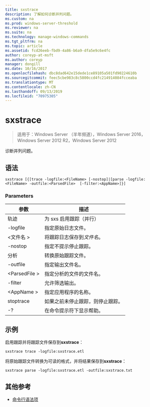 ```yaml
---
title: sxstrace
description: 了解如何诊断并列问题。
ms.custom: na
ms.prod: windows-server-threshold
ms.reviewer: na
ms.suite: na
ms.technology: manage-windows-commands
ms.tgt_pltfrm: na
ms.topic: article
ms.assetid: fcd26eeb-fbd9-4a86-b6a9-dfa5e9c6e4fc
author: coreyp-at-msft
ms.author: coreyp
manager: dongill
ms.date: 10/16/2017
ms.openlocfilehash: dbc8dad642e15dede1ce89105a501fd90224610b
ms.sourcegitcommit: feec5cbe983c8c5800ccd4fc214914084fcceaba
ms.translationtype: MT
ms.contentlocale: zh-CN
ms.lasthandoff: 09/13/2019
ms.locfileid: "70975305"
---
```

# <a name="sxstrace"></a>sxstrace

>适用于：Windows Server （半年频道），Windows Server 2016，Windows Server 2012 R2，Windows Server 2012

诊断并列问题。    

## <a name="syntax"></a>语法  
```  
sxstrace [{[trace -logfile:<FileName> [-nostop]|[parse -logfile:<FileName> -outfile:<ParsedFile>  [-filter:<AppName>]}]  
```  

### <a name="parameters"></a>Parameters  
|参数|描述|  
|-------|--------|  
|轨迹|为 sxs 启用跟踪（并行）|  
|-logfile|指定原始日志文件。|  
|\<文件名 >|将跟踪日志保存到*文件名*。|  
|-nostop|指定不提示停止跟踪。|  
|分析|转换原始跟踪文件。|  
|-outfile|指定输出文件名。|  
|\<ParsedFile >|指定分析的文件的文件名。|  
|-filter|允许筛选输出。|  
|\<AppName >|指定应用程序的名称。|  
|stoptrace|如果之前未停止跟踪，则停止跟踪。|  
|-?|在命令提示符下显示帮助。|  

## <a name="BKMK_Examples"></a>示例  
启用跟踪并将跟踪文件保存到**sxstrace**：  
```  
sxstrace trace -logfile:sxstrace.etl  
```  
将原始跟踪文件转换为可读的格式，并将结果保存到**sxstrace**：  
```  
sxstrace parse -logfile:sxstrace.etl -outfile:sxstrace.txt  
```  

## <a name="additional-references"></a>其他参考  
-   [命令行语法项](command-line-syntax-key.md)  
  
